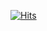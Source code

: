 [![Hits](https://hits.seeyoufarm.com/api/count/incr/badge.svg?url=https%3A%2F%2Fgithub.com%2Fdevelsvai&count_bg=%2379C83D&title_bg=%236ED739&icon=node-dot-js.svg&icon_color=%23E7E7E7&title=hits&edge_flat=false)](https://hits.seeyoufarm.com)
